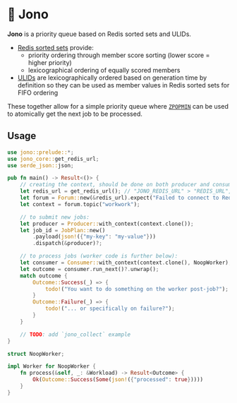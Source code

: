 # 🚥 Jono

**Jono** is a priority queue based on Redis sorted sets and ULIDs.

+ [Redis sorted sets](https://redis.io/docs/latest/develop/data-types/sorted-sets/) provide:
    + priority ordering through member score sorting (lower score = higher priority)
    + lexicographical ordering of equally scored members
+ [ULIDs](https://github.com/ulid/spec) are lexicographically ordered based on generation time
  by definition so they can be used as member values in Redis sorted sets for FIFO ordering

These together allow for a simple priority queue where
[`ZPOPMIN`](https://redis.io/docs/latest/commands/zpopmin/) can be used to
atomically get the next job to be processed.

## Usage

```rust
use jono::prelude::*;
use jono_core::get_redis_url;
use serde_json::json;

pub fn main() -> Result<()> {
    // creating the context, should be done on both producer and consumer code
    let redis_url = get_redis_url(); // "JONO_REDIS_URL" > "REDIS_URL", or give custom
    let forum = Forum::new(&redis_url).expect("Failed to connect to Redis");
    let context = forum.topic("workwork");

    // to submit new jobs:
    let producer = Producer::with_context(context.clone());
    let job_id = JobPlan::new()
        .payload(json!({"my-key": "my-value"}))
        .dispatch(&producer)?;

    // to process jobs (worker code is further below):
    let consumer = Consumer::with_context(context.clone(), NoopWorker);
    let outcome = consumer.run_next()?.unwrap();
    match outcome {
        Outcome::Success(_) => {
            todo!("You want to do something on the worker post-job?");
        }
        Outcome::Failure(_) => {
            todo!("... or specifically on failure?");
        }
    }

    // TODO: add `jono_collect` example
}

struct NoopWorker;

impl Worker for NoopWorker {
    fn process(&self, _: &Workload) -> Result<Outcome> {
        Ok(Outcome::Success(Some(json!({"processed": true}))))
    }
}
```